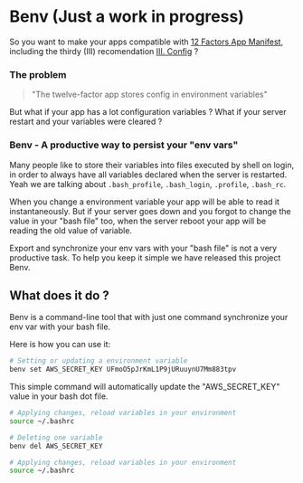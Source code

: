 # Benv (Just a work in progress)

So you want to make your apps compatible with [12 Factors App Manifest](http://www.12factor.net), including the thirdy (III) recomendation [III. Config](http://www.12factor.net/config) ?

### The problem

> "The twelve-factor app stores config in environment variables"

But what if your app has a lot configuration variables ? What if your server restart and your variables were cleared ?

### Benv - A productive way to persist your "env vars"

Many people like to store their variables into files executed by shell on login, in order to always have all variables declared when the server is restarted. Yeah we are talking about ```.bash_profile```, ```.bash_login```, ```.profile```, ```.bash_rc```.

When you change a environment variable your app will be able to read it instantaneously. But if your server goes down and you forgot to change the value in your "bash file" too, when the server reboot your app will be reading the old value of variable.

Export and synchronize your env vars with your "bash file" is not a very productive task. To help you keep it simple we have released this project Benv.


## What does it do ?
Benv is a command-line tool that with just one command synchronize your env var with your bash file.

Here is how you can use it:

```bash
# Setting or updating a environment variable
benv set AWS_SECRET_KEY UFmoO5pJrKmL1P9jURuuynU7Mm883tpv
```
This simple command will automatically update the "AWS_SECRET_KEY" value in your bash dot file.

```bash
# Applying changes, reload variables in your environment
source ~/.bashrc
```

```bash
# Deleting one variable
benv del AWS_SECRET_KEY
```

```bash
# Applying changes, reload variables in your environment
source ~/.bashrc
```